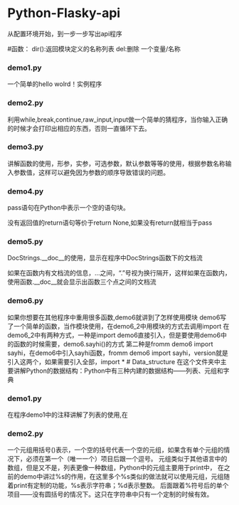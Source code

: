 # Python-Flasky-api
从配置环境开始，到一步一步写出api程序

#函数：
dir():返回模块定义的名称列表
del:删除 一个变量/名称

<h3>demo1.py</h3>
一个简单的hello wolrd！实例程序
<h3>demo2.py</h3>
利用while,break,continue,raw_input,input做一个简单的猜程序，当你输入正确的时候才会打印出相应的东西，否则一直循环下去。
<h3>demo3.py</h3>
讲解函数的使用，形参，实参，可选参数，默认参数等等的使用，根据参数名称输入参数值，这样可以避免因为参数的顺序导致错误的问题。
<h3>demo4.py</h3>
<p>pass语句在Python中表示一个空的语句块。</p>
<p>没有返回值的return语句等价于return None,如果没有return就相当于pass</p>
<h3>demo5.py</h3>
<p>DocStrings.__doc__的使用，显示在程序中DocStrings函数下的文档流</p>
<p>如果在函数内有文档流的信息，...之间，“.”号视为换行隔开，这样如果在函数内，使用函数.__doc__就会显示出函数三个点之间的文档流</p>
<h3>demo6.py</h3>
如果你想要在其他程序中重用很多函数,demo6就讲到了怎样使用模块
demo6写了一个简单的函数，当作模块使用，在demo6_2中用模块的方式去调用import
在demo6_2中有两种方式，一种是import demo6直接引入，但是要使用demo6中的函数的时候需要，demo6.sayhi()的方式
第二种是fromm demo6 import sayhi，在demo6中引入sayhi函数，fromm demo6 import sayhi，version就是引入这两个，如果需要引入全部，import *
# Data_structure
在这个文件夹中主要讲解Python的数据结构：Python中有三种内建的数据结构——列表、元组和字典
<h3>demo1.py</h3>
在程序demo1中的注释讲解了列表的使用,在
<h3>demo2.py</h3>
一个元组用括号()表示，一个空的括号代表一个空的元组，如果含有单个元组的情况下，必须在第一个（唯一一个）项目后跟一个逗号。
元组类似于其他语言中的数组，但是又不是，列表更像一种数组，Python中的元组主要用于print中，
在之前的demo中讲过%s的作用，在这里多个%s类似的做法就可以使用元组，元组随着print有定制的功能，%s表示字符串；%d表示整数。
后面跟着%符号后的单个项目——没有圆括号的情况下。这只在字符串中只有一个定制的时候有效。

